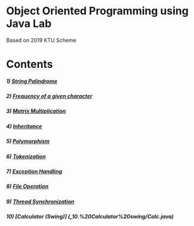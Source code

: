 # Object Oriented Programming using Java Lab
Based on 2019 KTU Scheme

# Contents

##### 1) [String Palindrome](/1.%20String%20palindrome/Palindrome.java)

##### 2) [Frequency of a given character](/2.%20String%20Frequency/Frequency.java)

##### 3) [Matrix Multiplication](/3.%20Matrix%20Multiplication/Matrix.java)

##### 4) [Inheritance](/4.%20Inheritance/InheritanceDemo.java)

##### 5) [Polymorphism](/5.%20Polymorphism/Polymorphism.java)

##### 6) [Tokenization](/6.%20Tokenization/Token.java)

##### 7) [Exception Handling](7.%20Exception%20Handling/Exc.java)

##### 8) [File Operation](8.%20File%20Operation/Fileop.java)

##### 9) [Thread Synchronization](9.%20Thread%20Synchronization/Threaddemo.java)

##### 10) [Calculator (Swing)] (_10.%20Calculator%20swing/Calc.java)
